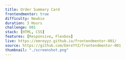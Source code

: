 ```yaml
---
title: Order Summary Card
frontendmentor: true
difficulty: Newbie
duration: 3 Hours
challenge: 001
stack: [HTML, CSS]
features: [Responsive, Flexbox]
live: https://emreyyz.github.io/frontendmentor-001/
source: https://github.com/EmreYYZ/frontendmentor-001
thumbnail: "./screenshot.png"
---
```

